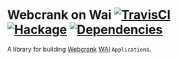 # Webcrank on Wai [![TravisCI](https://travis-ci.org/webcrank/webcrank-wai.svg)](https://travis-ci.org/webcrank/webcrank-wai) [![Hackage](https://img.shields.io/hackage/v/webcrank-wai.svg?style=flat)](https://hackage.haskell.org/package/webcrank-wai) [![Dependencies](https://img.shields.io/hackage-deps/v/webcrank-wai.svg?style=flat)](http://packdeps.haskellers.com/feed?needle=webcrank-wai)

A library for building [Webcrank](https://github.com/webcrank/webcrank.hs) [WAI](https://hackage.haskell.org/package/wai) `Application`s.

